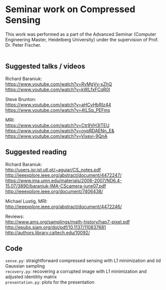 # Seminar work on Compressed Sensing

This work was performed as a part of the Advanced Seminar (Computer Engineering Master, Heidelberg University) under the supervision of Prof. Dr. Peter Fischer. <br /> <br />


Suggested talks / videos
------------------------
Richard Baraniuk: <br />
https://www.youtube.com/watch?v=RvMgVv-xZhQ <br />
https://www.youtube.com/watch?v=kWLfxFCqR0I <br />

Steve Brunton: <br />
https://www.youtube.com/watch?v=aHCyHbRIz44 <br />
https://www.youtube.com/watch?v=4tLSq_PEFms <br />

MRI: <br />
https://www.youtube.com/watch?v=Ctr9VH3lTEU <br />
https://www.youtube.com/watch?v=oypRDAENn_E& <br />
https://www.youtube.com/watch?v=Vixeyi-9QnA <br />

Suggested reading
-----------------

Richard Baraniuk: <br />
http://users.isr.ist.utl.pt/~aguiar/CS_notes.pdf <br />
http://ieeexplore.ieee.org/abstract/document/4472247/ <br />
https://www.ima.umn.edu/materials/2006-2007/ND6.4-15.07/3890/baraniuk-IMA-CScamera-june07.pdf <br />
http://ieeexplore.ieee.org/document/7406438/ <br />

Michael Lustig, MRI: <br />
http://ieeexplore.ieee.org/abstract/document/4472246/ <br />

Reviews: <br />
http://www.ams.org/samplings/math-history/hap7-pixel.pdf <br />
http://epubs.siam.org/doi/pdf/10.1137/110837681 <br />
http://authors.library.caltech.edu/10092/ <br />


Code
----

`sense.py`: straightforward compressed sensing with L1 minimization and iid Gaussian sampling <br />
`recovery.py`: recovering a corrupted image with L1 minimization and adjusted identitity matrix <br />
`presentation.py`: plots for the presentation <br />
